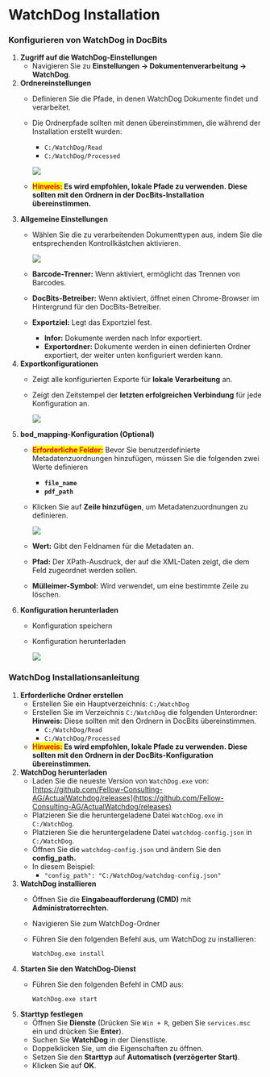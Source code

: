 # WatchDog Installation

### Konfigurieren von WatchDog in DocBits

1. **Zugriff auf die WatchDog-Einstellungen**
   * Navigieren Sie zu **Einstellungen → Dokumentenverarbeitung → WatchDog**.
2. **Ordnereinstellungen**
   * Definieren Sie die Pfade, in denen WatchDog Dokumente findet und verarbeitet.
   *   Die Ordnerpfade sollten mit denen übereinstimmen, die während der Installation erstellt wurden:

       * `C:/WatchDog/Read`
       * `C:/WatchDog/Processed`

       ![](https://docs.docbits.com/~gitbook/image?url=https%3A%2F%2F578966019-files.gitbook.io%2F%7E%2Ffiles%2Fv0%2Fb%2Fgitbook-x-prod.appspot.com%2Fo%2Fspaces%252FT2n2w4uDCJvv7CJ5zrdk%252Fuploads%252FzG1EFmtSO4AxZjWir401%252Fimage.png%3Falt%3Dmedia%26token%3Dc356e023-8cfb-4f45-b863-b27c5af1d9df\&width=768\&dpr=4\&quality=100\&sign=1b1ae0c4\&sv=2)
   * <mark style="color:red;">**Hinweis:**</mark>**&#x20;Es wird empfohlen, lokale Pfade zu verwenden. Diese sollten mit den Ordnern in der DocBits-Installation übereinstimmen.**
3. **Allgemeine Einstellungen**
   *   Wählen Sie die zu verarbeitenden Dokumenttypen aus, indem Sie die entsprechenden Kontrollkästchen aktivieren.

       ![](https://docs.docbits.com/~gitbook/image?url=https%3A%2F%2F578966019-files.gitbook.io%2F%7E%2Ffiles%2Fv0%2Fb%2Fgitbook-x-prod.appspot.com%2Fo%2Fspaces%252FT2n2w4uDCJvv7CJ5zrdk%252Fuploads%252FZbCt5UHd37PdNZsVItdt%252Fimage.png%3Falt%3Dmedia%26token%3Db3c3f203-0f60-42a0-bd56-ee70c204f5e8\&width=768\&dpr=4\&quality=100\&sign=becd5e31\&sv=2)
   * **Barcode-Trenner:** Wenn aktiviert, ermöglicht das Trennen von Barcodes.
   * **DocBits-Betreiber:** Wenn aktiviert, öffnet einen Chrome-Browser im Hintergrund für den DocBits-Betreiber.
   * **Exportziel:** Legt das Exportziel fest.
     * **Infor:** Dokumente werden nach Infor exportiert.
     * **Exportordner:** Dokumente werden in einen definierten Ordner exportiert, der weiter unten konfiguriert werden kann.
4. **Exportkonfigurationen**
   * Zeigt alle konfigurierten Exporte für **lokale Verarbeitung** an.
   *   Zeigt den Zeitstempel der **letzten erfolgreichen Verbindung** für jede Konfiguration an.

       ![](https://docs.docbits.com/~gitbook/image?url=https%3A%2F%2F578966019-files.gitbook.io%2F%7E%2Ffiles%2Fv0%2Fb%2Fgitbook-x-prod.appspot.com%2Fo%2Fspaces%252FT2n2w4uDCJvv7CJ5zrdk%252Fuploads%252FRvK5qn6EggWJxcSYNP5J%252Fimage.png%3Falt%3Dmedia%26token%3D195b9cc6-c5ac-4ee6-90da-b3ee9696ee30\&width=768\&dpr=4\&quality=100\&sign=3bc11ec5\&sv=2)
5. **bod\_mapping-Konfiguration (Optional)**
   * <mark style="color:red;">**Erforderliche Felder:**</mark> Bevor Sie benutzerdefinierte Metadatenzuordnungen hinzufügen, müssen Sie die folgenden zwei Werte definieren
     * **`file_name`**
     * **`pdf_path`**
   *   Klicken Sie auf **Zeile hinzufügen**, um Metadatenzuordnungen zu definieren.

       ![](https://docs.docbits.com/~gitbook/image?url=https%3A%2F%2F578966019-files.gitbook.io%2F%7E%2Ffiles%2Fv0%2Fb%2Fgitbook-x-prod.appspot.com%2Fo%2Fspaces%252FT2n2w4uDCJvv7CJ5zrdk%252Fuploads%252FlzUqcr51kq18OrmYAR8X%252Fimage.png%3Falt%3Dmedia%26token%3D3035122b-f1d3-44cc-bfe6-5230943bd77d\&width=768\&dpr=4\&quality=100\&sign=e98d5a1b\&sv=2)
   * **Wert:** Gibt den Feldnamen für die Metadaten an.
   * **Pfad:** Der XPath-Ausdruck, der auf die XML-Daten zeigt, die dem Feld zugeordnet werden sollen.
   * **Mülleimer-Symbol:** Wird verwendet, um eine bestimmte Zeile zu löschen.
6. **Konfiguration herunterladen**
   * Konfiguration speichern
   *   Konfiguration herunterladen

       ![](https://docs.docbits.com/~gitbook/image?url=https%3A%2F%2F578966019-files.gitbook.io%2F%7E%2Ffiles%2Fv0%2Fb%2Fgitbook-x-prod.appspot.com%2Fo%2Fspaces%252FT2n2w4uDCJvv7CJ5zrdk%252Fuploads%252FZXiz4KB7QpnaqD9XwX3o%252Fimage.png%3Falt%3Dmedia%26token%3D04c9f8dc-7d79-443f-9ce4-6d4214edc98b\&width=768\&dpr=4\&quality=100\&sign=574a4218\&sv=2)

### WatchDog Installationsanleitung

1. **Erforderliche Ordner erstellen**
   * Erstellen Sie ein Hauptverzeichnis: `C:/WatchDog`
   * Erstellen Sie im Verzeichnis `C:/WatchDog` die folgenden Unterordner: **Hinweis:** Diese sollten mit den Ordnern in DocBits übereinstimmen.
     * `C:/WatchDog/Read`
     * `C:/WatchDog/Processed`
   * <mark style="color:red;">**Hinweis:**</mark>**&#x20;Es wird empfohlen, lokale Pfade zu verwenden. Diese sollten mit den Ordnern in der DocBits-Konfiguration übereinstimmen.**
2. **WatchDog herunterladen**
   * Laden Sie die neueste Version von `WatchDog.exe` von:[https://github.com/Fellow-Consulting-AG/ActualWatchdog/releases](https://github.com/Fellow-Consulting-AG/ActualWatchdog/releases)
   * Platzieren Sie die heruntergeladene Datei `WatchDog.exe` in `C:/WatchDog`.
   * Platzieren Sie die heruntergeladene Datei `watchdog-config.json` in `C:/WatchDog`.
   * Öffnen Sie die `watchdog-config.json` und ändern Sie den **config\_path.**
   * In diesem Beispiel:
     * `"config_path": "C:/WatchDog/watchdog-config.json"`
3. **WatchDog installieren**
   * Öffnen Sie die **Eingabeaufforderung (CMD)** mit **Administratorrechten**.
   * Navigieren Sie zum WatchDog-Ordner
   *   Führen Sie den folgenden Befehl aus, um WatchDog zu installieren:

       `WatchDog.exe install`
4. **Starten Sie den WatchDog-Dienst**
   *   Führen Sie den folgenden Befehl in CMD aus:

       `WatchDog.exe start`
5. **Starttyp festlegen**
   * Öffnen Sie **Dienste** (Drücken Sie `Win + R`, geben Sie `services.msc` ein und drücken Sie **Enter**).
   * Suchen Sie **WatchDog** in der Dienstliste.
   * Doppelklicken Sie, um die Eigenschaften zu öffnen.
   * Setzen Sie den **Starttyp** auf **Automatisch (verzögerter Start)**.
   * Klicken Sie auf **OK**.
